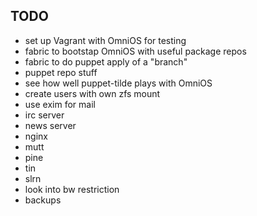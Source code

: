 TODO
----

* set up Vagrant with OmniOS for testing
* fabric to bootstap OmniOS with useful package repos
* fabric to do puppet apply of a "branch"
* puppet repo stuff
* see how well puppet-tilde plays with OmniOS
* create users with own zfs mount
* use exim for mail
* irc server
* news server
* nginx
* mutt
* pine
* tin
* slrn
* look into bw restriction
* backups

